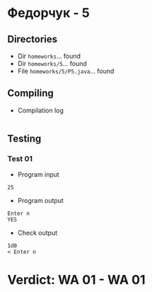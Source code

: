 # Федорчук - 5
## Directories
- Dir `homeworks`... found
- Dir `homeworks/5`... found
- File `homeworks/5/P5.java`... found
## Compiling
- Compilation log
```
```
## Testing
### Test 01
- Program input
```
25
```
- Program output
```
Enter n
YES
```
- Check output
```
1d0
< Enter n
```
# Verdict: **WA 01** - WA 01
